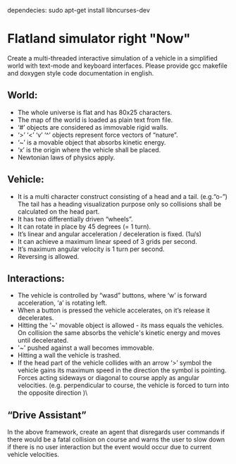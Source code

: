 dependecies:
sudo apt-get install libncurses-dev

# Flatland simulator right "Now"

Create a multi-threaded interactive simulation of a vehicle in a simplified world
with text-mode and keyboard interfaces. Please provide gcc makefile and doxygen style
code documentation in english.
## World:
- The whole universe is flat and has 80x25 characters.
- The map of the world is loaded as plain text from file.
- ‘#’ objects are considered as immovable rigid walls.
- ‘>’ ‘<’ ‘v’ ‘^’ objects represent force vectors of “nature”.
- ‘~’ is a movable object that absorbs kinetic energy.
- ‘x’ is the origin where the vehicle shall be placed.
- Newtonian laws of physics apply.
## Vehicle:
- It is a multi character construct consisting of a head and a tail. (e.g.“o-”) The tail has a heading visualization purpose only so collisions shall be calculated on the head part.
- It has two differentially driven “wheels”.
- It can rotate in place by 45 degrees (= 1 turn).
- It’s linear and angular acceleration / deceleration is fixed. (1u/s)
- It can achieve a maximum linear speed of 3 grids per second.
- It’s maximum angular velocity is 1 turn per second.
- Reversing is allowed.
## Interactions:
- The vehicle is controlled by “wasd” buttons, where ‘w’ is forward
acceleration, ‘a’ is rotating left.
- When a button is pressed the vehicle accelerates, on it’s release it
decelerates.
- Hitting the '~' movable object is allowed - its mass equals the
vehicles. On collision the same absorbs the vehicle's kinetic energy and
moves until decelerated.
- '~' pushed against a wall becomes immovable.
- Hitting a wall the vehicle is trashed.
- If the head part of the vehicle collides with an arrow ‘>’ symbol the
vehicle gains its maximum speed in the direction the symbol is pointing.
Forces acting sideways or diagonal to course apply as angular
velocities. (e.g. perpendicular to course, the vehicle is forced to turn
into the opposite direction )\
## “Drive Assistant”
In the above framework, create an agent that disregards user commands if there would
be a fatal collision on course and warns the user to slow down if there is no user
interaction but the event would occur due to current vehicle velocities.

